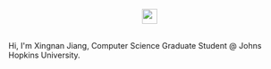 <p align="center">
  <img src="https://user-images.githubusercontent.com/5679180/79618120-0daffb80-80be-11ea-819e-d2b0fa904d07.gif" width="27px">
  <br><br>
  
  Hi, I'm Xingnan Jiang, Computer Science Graduate Student @ Johns Hopkins University.
  <samp>
